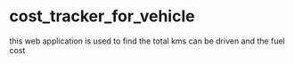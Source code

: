 # cost_tracker_for_vehicle
this web application is used to find the total kms can be driven and the fuel cost
